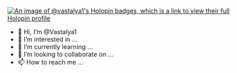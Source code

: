 [![An image of @vastalya1's Holopin badges, which is a link to view their full Holopin profile](https://holopin.me/vastalya1)](https://holopin.io/@vastalya1)



- 👋 Hi, I’m @Vastalya1
- 👀 I’m interested in ...
- 🌱 I’m currently learning ...
- 💞️ I’m looking to collaborate on ...
- 📫 How to reach me ...

<!---
Vastalya1/Vastalya1 is a ✨ special ✨ repository because its `README.md` (this file) appears on your GitHub profile.
You can click the Preview link to take a look at your changes.
--->
